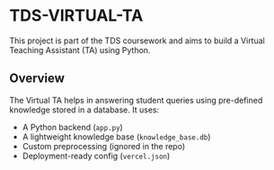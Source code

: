 # TDS-VIRTUAL-TA

This project is part of the TDS  coursework and aims to build a Virtual Teaching Assistant (TA) using Python.

## Overview

The Virtual TA helps in answering student queries using pre-defined knowledge stored in a database. It uses:

- A Python backend (`app.py`)
- A lightweight knowledge base (`knowledge_base.db`)
- Custom preprocessing (ignored in the repo)
- Deployment-ready config (`vercel.json`)



